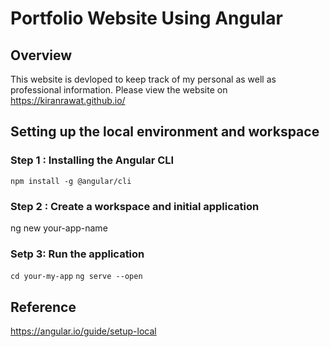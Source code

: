 # Portfolio Website Using Angular 

## Overview
This website is devloped to keep track of my personal as well as professional information. Please view the website on <https://kiranrawat.github.io/>


## Setting up the local environment and workspace

### Step 1 : Installing the Angular CLI
```npm install -g @angular/cli```

### Step 2 : Create a workspace and initial application
ng new your-app-name

### Setp 3:  Run the application
```cd your-my-app```
```ng serve --open```

## Reference
<https://angular.io/guide/setup-local>